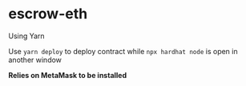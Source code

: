 # escrow-eth


Using Yarn 

Use `yarn deploy` to deploy contract while `npx hardhat node` is open in another window 

**Relies on MetaMask to be installed**
